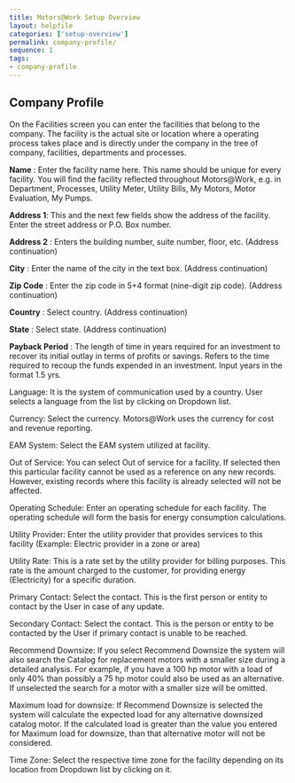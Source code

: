 ```yaml
---
title: Motors@Work Setup Overview
layout: helpfile
categories: ['setup-overview']
permalink: company-profile/
sequence: 1
tags:
- company-profile
---
```


## **Company Profile**

On the Facilities screen you can enter the facilities that belong to the company. The facility is the actual site or location where a operating process takes place and is directly under the company in the tree of company, facilities, departments and processes.

**Name** : Enter the facility name here. This name should be unique for every facility. You will find the facility reflected throughout Motors@Work, e.g. in Department, Processes, Utility Meter, Utility Bills, My Motors, Motor Evaluation, My Pumps.

**Address 1**: This and the next few fields show the address of the facility. Enter the street address or P.O. Box number.

**Address 2** : Enters the building number, suite number, floor, etc. (Address continuation)

**City** :  Enter the name of the city in the text box. (Address continuation)

**Zip Code** : Enter the zip code in 5+4 format (nine-digit zip code). (Address continuation)

**Country** :  Select country. (Address continuation) 

**State** : Select state. (Address continuation)

**Payback Period** :  The length of time in years required for an investment to recover its initial outlay in terms of profits or savings. Refers to the time required to recoup the funds expended in an investment. Input years in the format 1.5 yrs.

Language: It is the system of communication used by a country. User selects a language from the list by clicking on Dropdown list.

Currency:  Select the currency. Motors@Work uses the currency for cost and revenue reporting. 

EAM System: Select the EAM system utilized at facility. 

Out of Service: You can select Out of service for a facility. If selected then this particular facility cannot be used as a reference on any new records. However, existing records where this facility is already selected will not be affected.

Operating Schedule: Enter an operating schedule for each facility. The operating schedule will form the basis for energy consumption calculations.

Utility Provider: Enter the utility provider that provides services to this facility (Example: Electric provider in a zone or area)

Utility Rate: This is a rate set by the utility provider for billing purposes. This rate is the amount charged to the customer, for providing energy (Electricity) for a specific duration. 

Primary Contact:  Select the contact. This is the first person or entity to contact by the User in case of any update. 

Secondary Contact: Select the contact. This is the person or entity to be contacted by the User if primary contact is unable to be reached.  

Recommend Downsize: If you select Recommend Downsize the system will also search the Catalog for replacement motors with a smaller size during a detailed analysis. For example, if you have a 100 hp motor with a load of only 40% than possibly a 75 hp motor could also be used as an alternative. If unselected the search for a motor with a smaller size will be omitted. 

Maximum load for downsize: If Recommend Downsize is selected the system will calculate the expected load for any alternative downsized catalog motor. If the calculated load is greater than the value you entered for Maximum load for downsize, than that alternative motor will not be considered. 

Time Zone: Select the respective time zone for the facility depending on its location from Dropdown list by clicking on it.
